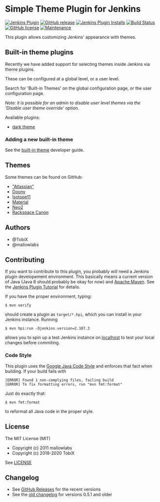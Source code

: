 # Simple Theme Plugin for Jenkins

[![Jenkins Plugin](https://img.shields.io/jenkins/plugin/v/simple-theme-plugin.svg)](https://plugins.jenkins.io/simple-theme-plugin)
[![GitHub release](https://img.shields.io/github/release/jenkinsci/simple-theme-plugin.svg?label=release)](https://github.com/jenkinsci/simple-theme-plugin/releases/latest)
[![Jenkins Plugin Installs](https://img.shields.io/jenkins/plugin/i/simple-theme-plugin.svg?color=blue)](https://plugins.jenkins.io/simple-theme-plugin)
[![Build Status](https://ci.jenkins.io/buildStatus/icon?job=Plugins%2Fsimple-theme-plugin%2Fmaster)](https://ci.jenkins.io/job/Plugins/job/simple-theme-plugin/job/master/)
[![GitHub license](https://img.shields.io/github/license/jenkinsci/simple-theme-plugin.svg)](https://github.com/jenkinsci/simple-theme-plugin/blob/master/LICENSE.txt)
[![Maintenance](https://img.shields.io/maintenance/yes/2020.svg)]()

This plugin allows customizing Jenkins' appearance with themes.

## Built-in theme plugins

Recently we have added support for selecting themes inside Jenkins via theme plugins.

These can be configured at a global level, or a user level.

Search for 'Built-in Themes' on the global configuration page, or the user configuration page.

_Note: it is possible for an admin to disable user level themes via the 'Disable user theme override' option._

Available plugins:

- [dark theme](https://github.com/jenkinsci/dark-theme)


### Adding a new built-in theme

See the [built-in theme](docs/built-in-theme.md) developer guide.

## Themes

Some themes can be found on GitHub:

- ["Atlassian"](https://github.com/djonsson/jenkins-atlassian-theme)
- [Doony](https://github.com/kevinburke/doony)
- [Isotope11](https://github.com/isotope11/jenkins-isotope-style)
- [Material](http://afonsof.com/jenkins-material-theme/)
- [Neo2](https://tobix.github.io/jenkins-neo2-theme/)
- [Rackspace Canon](https://github.com/rackerlabs/canon-jenkins)

## Authors

* @TobiX
* @mallowlabs

## Contributing

If you want to contribute to this plugin, you probably will need a Jenkins
plugin developement environment. This basically means a current version of Java
(Java 8 should probably be okay for now) and [Apache Maven]. See the [Jenkins
Plugin Tutorial] for details.

If you have the proper environment, typing:

    $ mvn verify

should create a plugin as `target/*.hpi`, which you can install in your Jenkins
instance. Running

    $ mvn hpi:run -Djenkins.version=2.107.3

allows you to spin up a test Jenkins instance on [localhost] to test your
local changes before commiting.

[Apache Maven]: https://maven.apache.org/
[Jenkins Plugin Tutorial]: https://jenkins.io/doc/developer/tutorial/prepare/
[localhost]: http://localhost:8080/jenkins/

### Code Style

This plugin uses the [Google Java Code Style] and enforces that fact when
building. If your build fails with

    [ERROR] Found 1 non-complying files, failing build
    [ERROR] To fix formatting errors, run "mvn fmt:format"

Just do exactly that:

    $ mvn fmt:format

to reformat all Java code in the proper style.

[Google Java Code Style]: https://google.github.io/styleguide/javaguide.html

## License

The MIT License (MIT)

- Copyright (c) 2011 mallowlabs
- Copyright (c) 2018-2020 TobiX

See [LICENSE](LICENSE)

## Changelog

* See [GitHub Releases](https://github.com/jenkinsci/simple-theme-plugin/releases) for the recent versions
* See the [old changelog](CHANGELOG.old.md) for versions 0.5.1 and older

